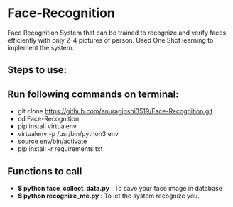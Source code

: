 # Face-Recognition
Face Recognition System that can be trained to recognize and verify faces efficiently with only 2-4 pictures of person. 
Used One Shot learning to implement the system.


## Steps to use:

## Run following commands on terminal:

- git clone https://github.com/anuragjoshi3519/Face-Recognition.git
- cd Face-Recognition
- pip install virtualenv
- virtualenv -p /usr/bin/python3 env
- source env/bin/activate
- pip install -r requirements.txt

## Functions to call

- **$ python face_collect_data.py** : To save your face image in database
- **$ python recognize_me.py** : To let the system recognize you.
